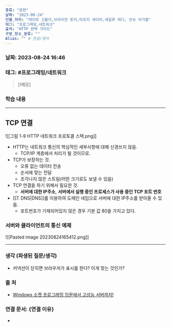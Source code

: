 ```yaml
---
종류: "문헌"
날짜: "2023-08-24"
인물_저자: "데이빗 고울리,브라이언 토티,마조리 세이어,세일루 레디, 안슈 아가왈"
태그: "프로그래밍,네트워크"
출처: "HTTP 완벽 가이드"
구분_장소_분류: ""
Alias: "" # 한글/영어
---
```


### 날짜: 2023-08-24 16:46
### 태그: #프로그래밍/네트워크

>[!메모]
> 

### 학습 내용
---
## TCP 연결
![[그림 1-9 HTTP 네트워크 프로토콜 스택.png]]
- HTTP는 네트워크 통신의 핵심적인 세부사항에 대해 신경쓰지 않음.
	- TCP/IP 계층에서 처리가 될 것이므로.
- TCP가 보장하는 것.
	- 오류 없는 데이터 전송
	- 순서에 맞는 전달
	- 조각나지 않은 스트림(어떤 크기로도 보낼 수 있음)
- TCP 연결을 하기 위해서 필요한 것.
	- **서버에 대한 IP주소**, **서버에서 실행 중인 프로세스가 사용 중인 TCP 포트 번호**
- [[7. DNS|DNS]]를 이용하여 도메인 네임으로 서버에 대한 IP주소를 받아올 수 있음.
	- 포트번호가 기재되어있지 않은 경우 기본 값 80을 가지고 있다.

### 서버와 클라이언트의 통신 예제
![[Pasted image 20230824165412.png]]

---
### 생각 (파생된 질문/생각)
- 커넥션이 닫히면 브라우저가 표시를 한다? 이게 맞는 것인가?
### 출 처
- [Windows 소켓 프로그래밍 입문에서 고성능 서버까지! ](https://www.inflearn.com/course/%EC%9C%88%EB%8F%84%EC%9A%B0-%EC%86%8C%EC%BC%93-%EC%9E%85%EB%AC%B8-%EA%B3%A0%EC%84%B1%EB%8A%A5-%EC%84%9C%EB%B2%84)

### 연결 문서: {연결 이유}
- 